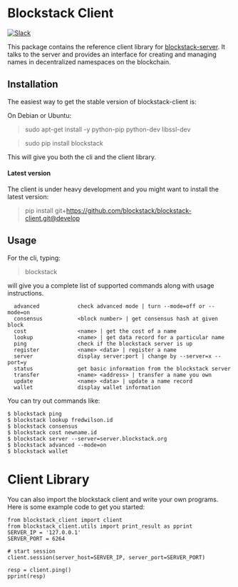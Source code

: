 # Blockstack Client

[![Slack](http://slack.blockstack.org/badge.svg)](http://slack.blockstack.org/)

This package contains the reference client library for
[blockstack-server](https://github.com/blockstack/blockstack-server). It talks to the
server and provides an interface for creating and managing names in decentralized namespaces on the blockchain.

## Installation

The easiest way to get the stable version of blockstack-client is:

On Debian or Ubuntu:

> sudo apt-get install -y python-pip python-dev libssl-dev

> sudo pip install blockstack

This will give you both the cli and the client library.

#### Latest version

The client is under heavy development and you might want to install the latest version:

> pip install git+https://github.com/blockstack/blockstack-client.git@develop

## Usage 

For the cli, typing: 

> blockstack

will give you a complete list of supported commands along with
usage instructions.
```
  advanced            check advanced mode | turn --mode=off or --mode=on
  consensus           <block number> | get consensus hash at given block
  cost                <name> | get the cost of a name
  lookup              <name> | get data record for a particular name
  ping                check if the blockstack server is up
  register            <name> <data> | register a name
  server              display server:port | change by --server=x --port=y
  status              get basic information from the blockstack server
  transfer            <name> <address> | transfer a name you own
  update              <name> <data> | update a name record
  wallet              display wallet information
```

You can try out commands like: 
```
$ blockstack ping
$ blockstack lookup fredwilson.id
$ blockstack consensus
$ blockstack cost newname.id
$ blockstack server --server=server.blockstack.org
$ blockstack advanced --mode=on
$ blockstack wallet
```

# Client Library

You can also import the blockstack client and write your own programs. Here is some example code to get you started:

```
from blockstack_client import client
from blockstack_client.utils import print_result as pprint
SERVER_IP = '127.0.0.1'
SERVER_PORT = 6264

# start session
client.session(server_host=SERVER_IP, server_port=SERVER_PORT)

resp = client.ping()
pprint(resp)
```